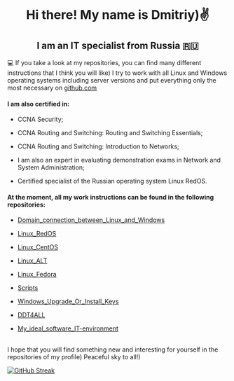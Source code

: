 <h1 align="center"> Hi there! My name is Dmitriy)✌️
<h2 align="center"> I am an IT specialist from Russia 🇷🇺</h2>


💻 If you take a look at my repositories, you can find many different instructions that I think you will like) I try to work with all Linux and Windows operating systems including server versions and put everything only the most necessary on [github.com](https://github.com/)

<h4> I am also certified in:</h4>

-  CCNA Security;<br/>

-  CCNA Routing and Switching: Routing and Switching Essentials;<br/>

-  CCNA Routing and Switching: Introduction to Networks;<br/>

-  I am also an expert in evaluating demonstration exams in Network and System Administration;<br/>

-  Certified specialist of the Russian operating system Linux RedOS.<br/>

<h4> At the moment, all my work instructions can be found in the following repositories:</h4>

- <a href="https://github.com/dimoroz772/Domain_connection_between_Linux_and_Windows">Domain_connection_between_Linux_and_Windows</a><br/>

- <a href="https://github.com/dimoroz772/Linux_RedOS">Linux_RedOS</a><br/>

- <a href="https://github.com/dimoroz772/Linux_CentOS">Linux_CentOS</a><br/>

- <a href="https://github.com/dimoroz772/Linux_ALT">Linux_ALT</a><br/>

- <a href="https://github.com/dimoroz772/Linux_Fedora">Linux_Fedora</a><br/>

- <a href="https://github.com/dimoroz772/Scripts">Scripts</a><br/>

- <a href="https://github.com/dimoroz772/Windows_Upgrade_Or_Install_Keys">Windows_Upgrade_Or_Install_Keys</a><br/>

- <a href="https://github.com/dimoroz772/DDT4ALL">DDT4ALL</a><br/>

- <a href="https://github.com/dimoroz772/My_ideal_software_IT-environment">My_ideal_software_IT-environment</a><br/>
 <br/>
I hope that you will find something new and interesting for yourself in the repositories of my profile) Peaceful sky to all!)
 <br/>
 
[![GitHub Streak](https://streak-stats.demolab.com?user=dimoroz772&theme=tokyonight-duo&date_format=j%20M%5B%20Y%5D&mode=weekly)](https://git.io/streak-stats)
